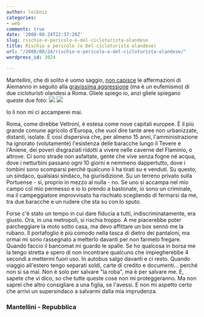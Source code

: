 ```yaml
---
author: leibniz
categories:
- web
comments: true
date: '2008-08-24T22:37:20Z'
slug: rischio-e-pericolo-o-del-cicloturista-olandese
title: Rischio e pericolo (o Del cicloturista olandese)
url: "/2008/08/24/rischio-e-pericolo-o-del-cicloturista-olandese/"
wordpress_id: 3024

---
```

Mantellini, che di solito è uomo saggio, [non capisce](https://www.mantellini.it/2008_08_01_archive.html#6993145062795965099) le affermazioni di Alemanno in seguito alla [gravissima aggressione](https://www.repubblica.it/2008/08/sezioni/cronaca/olandese-aggredita/olandese-aggredita/olandese-aggredita.html) (ma è un eufemismo) di due cicloturisti olandesi a Roma. Gliele spiego io, anzi gliele spiegano queste due foto:
[![](https://www.leibniz-blogs.it/gallery/galeria.png)](https://www.leibniz-blogs.it/gallery/galeria.png) [![](https://www.leibniz-blogs.it/gallery/galeria1.png)](https://www.leibniz-blogs.it/gallery/galeria1.png)

Io lì non mi ci accamperei mai.<!--more-->

Roma, come direbbe Veltroni, è estesa come nove capitali europee. È il più grande comune agricolo d'Europa, che vuol dire tante aree non urbanizzate, distanti, isolate. È così dispersiva che, per almeno 15 anni, l'amministrazione ha ignorato (volutamente) l'esistenza delle baracche lungo il Tevere e l'Aniene, dei poveri disgraziati ridotti a vivere nelle caverne del Flaminio, o altrove. Ci sono strade non asfaltate, gente che vive senza fogne né acqua, dove i netturbini passano ogni 10 giorni e nemmeno dappertutto, dove i tombini sono scomparsi perché qualcuno li ha tirati su e venduti. Su questo, un sindaco, qualsiasi sindaco, ha giurisdizione. Su un terreno privato sulla Portuense - sì, proprio in mezzo al nulla - no. Se uno si accampa nel mio campo col mio permesso e io lo prendo a bastonate, io sono un criminale, ma il campeggiatore improvvisato ha rischiato scegliendo di fermarsi da me, tra due baracche e un rudere che sta su con lo sputo.

Forse c'è stato un tempo in cui dare fiducia a tutti, indiscriminatamente, era giusto. Ora, in una metropoli, si rischia troppo. A me piacerebbe poter parcheggiare la moto sotto casa, ma devo affittare un box sennò me la rubano. Il portafoglio è più comodo nella tasca di dietro dei pantaloni, ma ormai mi sono rassegnato a metterlo davanti per non farmelo fregare. Quando faccio il bancomat mi guardo le spalle. Se ho qualcosa in borsa me la tengo stretta e spero di non incontrare qualcuno che impiegherebbe 4 secondi a mettermi fuori uso. In autobus salgo davanti e ci resto. Quando viaggio all'estero tengo separati soldi, carte di credito e documenti... perché non si sa mai. Non è solo per salvare "la roba", ma è per salvare me. E, sapete che vi dico, so che tutte queste cose non mi proteggeranno. Ma non saprei che altro consigliare a una figlia, se l'avessi. E non mi aspetto certo che arrivi un supersindaco a salvarmi dalla mia imprudenza.


### Mantellini - Repubblica
